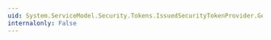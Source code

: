 ```yaml
---
uid: System.ServiceModel.Security.Tokens.IssuedSecurityTokenProvider.GetTokenCore(System.TimeSpan)
internalonly: False
---
```

